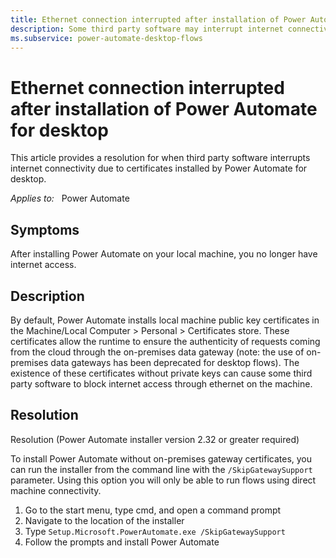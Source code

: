 ```yaml
---
title: Ethernet connection interrupted after installation of Power Automate for desktop
description: Some third party software may interrupt internet connectivity due to certificates installed by Power Automate desktop
ms.subservice: power-automate-desktop-flows
---
```


# Ethernet connection interrupted after installation of Power Automate for desktop

This article provides a resolution for when third party software interrupts internet connectivity due to certificates installed by Power Automate for desktop.

_Applies to:_ &nbsp; Power Automate  

## Symptoms

After installing Power Automate on your local machine, you no longer have internet access.

## Description

By default, Power Automate installs local machine public key certificates in the Machine/Local Computer > Personal > Certificates store. These certificates allow the runtime to ensure the authenticity of requests coming from the cloud through the on-premises data gateway (note: the use of on-premises data gateways has been deprecated for desktop flows). The existence of these certificates without private keys can cause some third party software to block internet access through ethernet on the machine.

## Resolution

Resolution (Power Automate installer version 2.32 or greater required)

To install Power Automate without on-premises gateway certificates, you can run the installer from the command line with the `/SkipGatewaySupport` parameter. Using this option you will only be able to run flows using direct machine connectivity.

1. Go to the start menu, type cmd, and open a command prompt
2. Navigate to the location of the installer
3. Type `Setup.Microsoft.PowerAutomate.exe /SkipGatewaySupport`
4. Follow the prompts and install Power Automate
